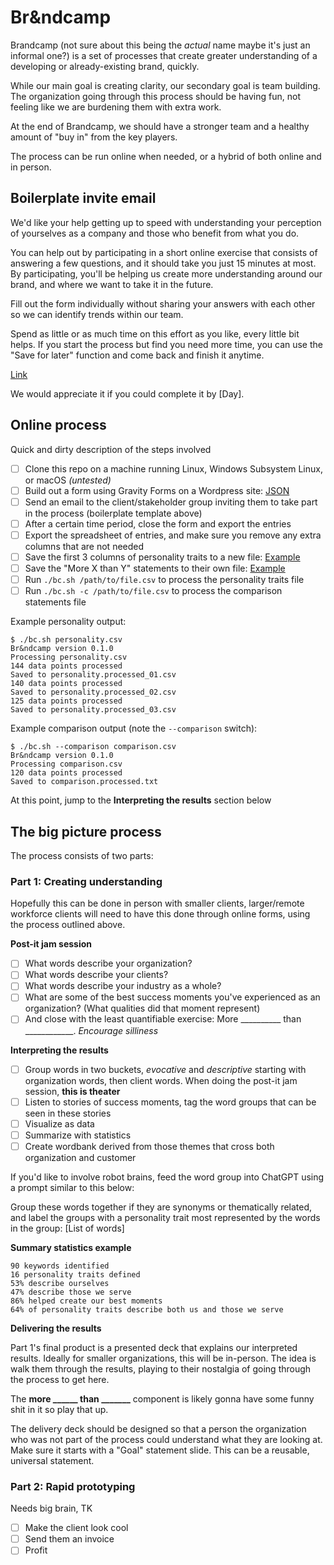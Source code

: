 
# Br&ndcamp

Brandcamp (not sure about this being the _actual_ name maybe it's just an informal one?) is a set of processes that create greater understanding of a developing or already-existing brand, quickly.

While our main goal is creating clarity, our secondary goal is team building. The organization going through this process should be having fun, not feeling like we are burdening them with extra work. 

At the end of Brandcamp, we should have a stronger team and a healthy amount of "buy in" from the key players.

The process can be run online when needed, or a hybrid of both online and in person.

## Boilerplate invite email

We'd like your help getting up to speed with understanding your perception of yourselves as a company and those who benefit from what you do.

You can help out by participating in a short online exercise that consists of answering a few questions, and it should take you just 15 minutes at most. By participating, you'll be helping us create more understanding around our brand, and where we want to take it in the future.

Fill out the form individually without sharing your answers with each other so we can identify trends within our team.

Spend as little or as much time on this effort as you like, every little bit helps. If you start the process but find you need more time, you can use the "Save for later" function and come back and finish it anytime.

[Link](https://####)

We would appreciate it if you could complete it by [Day].

## Online process

Quick and dirty description of the steps involved

 - [ ] Clone this repo on a machine running Linux, Windows Subsystem Linux, or macOS _(untested)_
 - [ ] Build out a form using Gravity Forms on a Wordpress site: [JSON](https://github.com/EMRL/brandcamp/blob/main/gf/json/gravityforms-export.json)
 - [ ] Send an email to the client/stakeholder group inviting them to take part in the process (boilerplate template above)
 - [ ] After a certain time period, close the form and export the entries
 - [ ] Export the spreadsheet of entries, and make sure you remove any extra columns that are not needed
 - [ ] Save the first 3 columns of personality traits to a new file: [Example](https://github.com/EMRL/brandcamp/blob/main/gf/example.csv)
 - [ ] Save the "More X than Y" statements to their own file: [Example](https://github.com/EMRL/brandcamp/blob/main/gf/comparison-example.csv)
 - [ ] Run `./bc.sh /path/to/file.csv` to process the personality traits file
 - [ ] Run `./bc.sh -c /path/to/file.csv` to process the comparison statements file

Example personality output:
```
$ ./bc.sh personality.csv
Br&ndcamp version 0.1.0
Processing personality.csv
144 data points processed
Saved to personality.processed_01.csv
140 data points processed
Saved to personality.processed_02.csv
125 data points processed
Saved to personality.processed_03.csv
```
Example comparison output (note the `--comparison` switch):
```
$ ./bc.sh --comparison comparison.csv
Br&ndcamp version 0.1.0
Processing comparison.csv
120 data points processed
Saved to comparison.processed.txt
```

At this point, jump to the **Interpreting the results** section below

## The big picture process

The process consists of two parts: 

### Part 1:  Creating understanding
Hopefully this can be done in person with smaller clients, larger/remote workforce clients will need to have this done through online forms, using the process outlined above.

**Post-it jam session**

 - [ ] What words describe your organization?
 - [ ] What words describe your clients?
 - [ ] What words describe your industry as a whole?
 - [ ] What are some of the best success moments you've experienced as an organization? (What qualities did that moment represent)
 - [ ] And close with the least quantifiable exercise: More __________ than ____________. _Encourage silliness_

**Interpreting the results**

 - [ ] Group words in two buckets, _evocative_ and _descriptive_ starting with organization words, then client words. When doing the post-it jam session, **this is theater** 
 - [ ] Listen to stories of success moments, tag the word groups that can be seen in these stories
 - [ ] Visualize as data
 - [ ] Summarize with statistics
 - [ ] Create wordbank derived from those themes that cross both organization and customer

If you'd like to involve robot brains, feed the word group into ChatGPT using a prompt similar to this below:

Group these words together if they are synonyms or thematically related, and label the groups with a personality trait most represented by the words in the group: [List of words]

**Summary statistics example**

    90 keywords identified
    16 personality traits defined
    53% describe ourselves
    47% describe those we serve
    86% helped create our best moments
    64% of personality traits describe both us and those we serve

**Delivering the results**

Part 1's final product is a presented deck that explains our interpreted results. Ideally for smaller organizations, this will be in-person. The idea is walk them through the results, playing to their nostalgia of going through the process to get here. 

The **more ______ than _______** component is likely gonna have some funny shit in it so play that up.

The delivery deck should be designed so that a person the organization who was not part of the process could understand what they are looking at. Make sure it starts with a "Goal" statement slide. This can be a reusable, universal statement.

### Part 2: Rapid prototyping
Needs big brain, TK

 - [ ] Make the client look cool
 - [ ] Send them an invoice
 - [ ] Profit
